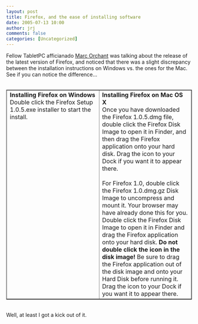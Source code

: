 ```yaml
---
layout: post
title: Firefox, and the ease of installing software
date: 2005-07-13 10:00
author: jrj
comments: false
categories: [Uncategorized]
---
```

Fellow TabletPC afficianado <a href="http://tabletpcs.weblogsinc.com/entry/1234000830050301/" target="_blank">Marc Orchant</a> was talking about the release of the latest version of Firefox, and noticed that there was a slight discrepancy between the installation instructions on Windows vs. the ones for the Mac. See if you can notice the difference...<br /><br /><table border="1"><tr><td width="50%" valign="top">**Installing Firefox on Windows**<br />Double click the Firefox Setup 1.0.5.exe installer to start the install.<br /></td><td>**Installing Firefox on Mac OS X**<br />Once you have downloaded the Firefox 1.0.5.dmg file, double click the Firefox Disk Image to open it in Finder, and then drag the Firefox application onto your hard disk. Drag the icon to your Dock if you want it to appear there.<br /><br />For Firefox 1.0, double click the Firefox 1.0.dmg.gz Disk Image to uncompress and mount it. Your browser may have already done this for you. Double click the Firefox Disk Image to open it in Finder and drag the Firefox application onto your hard disk. **Do not double click the icon in the disk image!** Be sure to drag the Firefox application out of the disk image and onto your Hard Disk before running it. Drag the icon to your Dock if you want it to appear there.</td></tr></table><br />Well, at least I got a kick out of it.
